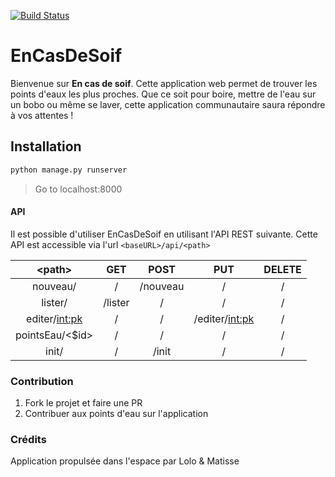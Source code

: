 [![Build Status](https://travis-ci.com/Matissou/EnCasDeSoif.svg?branch=master)](https://travis-ci.com/Matissou/EnCasDeSoif)

# EnCasDeSoif

Bienvenue sur **En cas de soif**. Cette application web permet de trouver les points d'eaux les plus proches.
Que ce soit pour boire, mettre de l'eau sur un bobo ou même se laver, cette application communautaire saura répondre à vos attentes !

## Installation 

```bash
python manage.py runserver
```

> Go to localhost:8000


[//]: <> (Pour générer le tableau à partir du CSV : https://www.tablesgenerator.com/markdown_tables)
#### API
Il est possible d'utiliser EnCasDeSoif en utilisant l'API REST suivante. Cette API est accessible via l'url `<baseURL>/api/<path>`

|      <path\>    | GET | POST | PUT | DELETE |
|:---------------:|:---:|:----:|:---:|:------:|
|  nouveau/  |  /  |   /nouveau  |  /  |    /   |
|  lister/ |  /lister  |   /  |  /  |    /   |
|  editer/<int:pk>  |  /  |   /  |  /editer/<int:pk>  |    /   |
| pointsEau/<$id> |  /  |   /  |  /  |    /   |
| init/ |  /  |   /init  |  /  |    /   |

### Contribution 
1. Fork le projet et faire une PR
2. Contribuer aux points d'eau sur l'application

### Crédits 

Application propulsée dans l'espace par Lolo & Matisse


